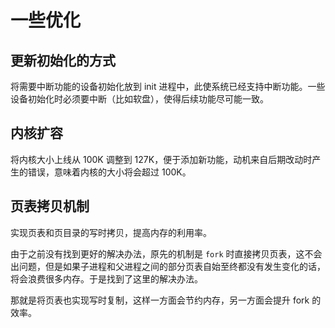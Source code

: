 # 一些优化

## 更新初始化的方式

将需要中断功能的设备初始化放到 init 进程中，此使系统已经支持中断功能。一些设备初始化时必须要中断（比如软盘），使得后续功能尽可能一致。

## 内核扩容

将内核大小上线从 100K 调整到 127K，便于添加新功能，动机来自后期改动时产生的错误，意味着内核的大小将会超过 100K。

## 页表拷贝机制

实现页表和页目录的写时拷贝，提高内存的利用率。

由于之前没有找到更好的解决办法，原先的机制是 `fork` 时直接拷贝页表，这不会出问题，但是如果子进程和父进程之间的部分页表自始至终都没有发生变化的话，将会浪费很多内存。于是找到了这里的解决办法。

那就是将页表也实现写时复制，这样一方面会节约内存，另一方面会提升 fork 的效率。
